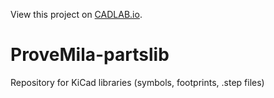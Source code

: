View this project on [CADLAB.io](https://cadlab.io/project/27804). 

# ProveMila-partslib
Repository for KiCad libraries (symbols, footprints, .step files)
